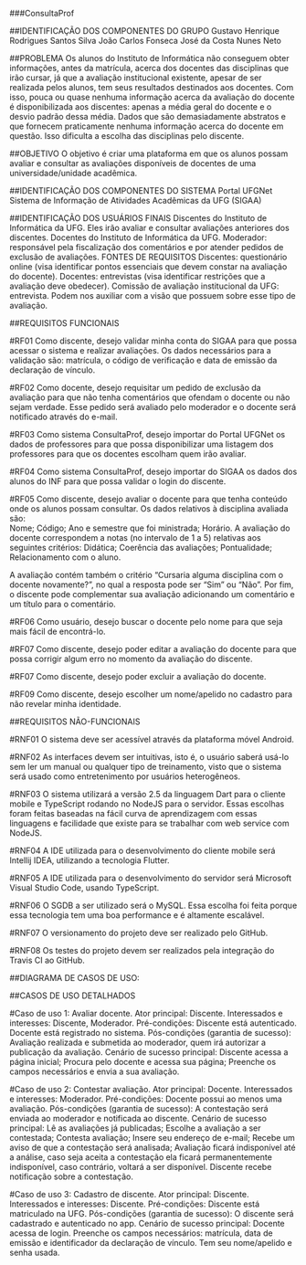 ###ConsultaProf

##IDENTIFICAÇÃO DOS COMPONENTES DO GRUPO
Gustavo Henrique Rodrigues Santos Silva
João Carlos Fonseca
José da Costa Nunes Neto

##PROBLEMA
Os alunos do Instituto de Informática não conseguem obter informações, antes da matrícula, acerca dos docentes das disciplinas que irão cursar, já que a avaliação institucional existente, apesar de ser realizada pelos alunos, tem seus resultados destinados aos docentes. Com isso, pouca ou quase nenhuma informação acerca da avaliação do docente é disponibilizada aos discentes: apenas a média geral do docente e o desvio padrão dessa média. Dados que são demasiadamente abstratos e que fornecem praticamente nenhuma informação acerca do docente em questão. Isso dificulta a escolha das disciplinas pelo discente.

##OBJETIVO
O objetivo é criar uma plataforma em que os alunos possam avaliar e consultar as avaliações disponíveis de docentes de uma universidade/unidade acadêmica.

##IDENTIFICAÇÃO DOS COMPONENTES DO SISTEMA
Portal UFGNet
Sistema de Informação de Atividades Acadêmicas da UFG (SIGAA)

##IDENTIFICAÇÃO DOS USUÁRIOS FINAIS
Discentes do Instituto de Informática da UFG. Eles irão avaliar e consultar avaliações anteriores dos discentes.
Docentes do Instituto de Informática da UFG.
Moderador: responsável pela fiscalização dos comentários e por atender pedidos de exclusão de avaliações.
FONTES DE REQUISITOS
Discentes: questionário online (visa identificar pontos essenciais que devem constar na avaliação do docente).
Docentes: entrevistas (visa identificar restrições que a avaliação deve obedecer).
Comissão de avaliação institucional da UFG: entrevista. Podem nos auxiliar com a visão que possuem sobre esse tipo de avaliação.

##REQUISITOS FUNCIONAIS 

#RF01
Como discente, desejo validar minha conta do SIGAA para que possa acessar o sistema e realizar avaliações. Os dados necessários para a validação são: matrícula, o código de verificação e data de emissão da declaração de vínculo. 

#RF02
Como docente, desejo requisitar um pedido de exclusão da avaliação para que não tenha comentários que ofendam o docente ou não sejam verdade. Esse pedido será avaliado pelo moderador e o docente será notificado através do e-mail.

#RF03
Como sistema ConsultaProf, desejo importar do Portal UFGNet os dados de professores para que possa disponibilizar uma listagem dos professores para que os docentes escolham quem irão avaliar. 

#RF04
Como sistema ConsultaProf, desejo importar do SIGAA os dados dos alunos do INF para que possa validar o login do discente. 

#RF05
Como discente, desejo avaliar o docente para que tenha conteúdo onde os alunos possam consultar. Os dados relativos à disciplina avaliada são:     
Nome;
Código;
Ano e semestre que foi ministrada;
Horário.
A avaliação do docente correspondem a notas (no intervalo de 1 a 5) relativas aos seguintes critérios:
Didática;
Coerência das avaliações;
Pontualidade; 
Relacionamento com o aluno.

A avaliação contém também o critério “Cursaria alguma disciplina com o docente novamente?”, no qual a resposta pode ser “Sim” ou “Não”. Por fim, o discente pode complementar sua avaliação adicionando um comentário e um título para o comentário.

#RF06
Como usuário, desejo buscar o docente pelo nome para que seja mais fácil de encontrá-lo. 

#RF07
Como discente, desejo poder editar a avaliação do docente para que possa corrigir algum erro no momento da avaliação do discente. 

#RF07
Como discente, desejo poder excluir a avaliação do docente.

#RF09
Como discente, desejo escolher um nome/apelido no cadastro para não revelar minha identidade.


##REQUISITOS NÃO-FUNCIONAIS

#RNF01
O sistema deve ser acessível através da plataforma móvel Android.

#RNF02
As interfaces devem ser intuitivas, isto é, o usuário saberá usá-lo sem ler um manual ou qualquer tipo de treinamento, visto que o sistema será usado como entretenimento por usuários heterogêneos.

#RNF03
O sistema utilizará a versão 2.5 da linguagem Dart para o cliente mobile e TypeScript rodando no NodeJS para o servidor. Essas escolhas foram feitas baseadas na fácil curva de aprendizagem com essas linguagens e facilidade que existe para se trabalhar com web service com NodeJS.

#RNF04
A IDE utilizada para o desenvolvimento do cliente mobile será Intellij IDEA, utilizando a tecnologia Flutter.

#RNF05
A IDE utilizada para o desenvolvimento do servidor será Microsoft Visual Studio Code, usando TypeScript.

#RNF06
O SGDB a ser utilizado será o MySQL. Essa escolha foi feita porque essa tecnologia tem uma boa performance e é altamente escalável. 

#RNF07
O versionamento do projeto deve ser realizado pelo GitHub.

#RNF08
Os testes do projeto devem ser realizados pela integração do Travis CI ao GitHub.

##DIAGRAMA DE CASOS DE USO:



##CASOS DE USO DETALHADOS

#Caso de uso 1: Avaliar docente.
Ator principal: Discente.
Interessados e interesses: Discente, Moderador.
Pré-condições: 
Discente está autenticado.
Docente está registrado no sistema.
Pós-condições (garantia de sucesso): Avaliação realizada e submetida ao moderador, quem irá autorizar a publicação da avaliação.
Cenário de sucesso principal:
Discente acessa a página inicial;
Procura pelo docente e acessa sua página;
Preenche os campos necessários e envia a sua avaliação.

#Caso de uso 2: Contestar avaliação.
Ator principal: Docente.
Interessados e interesses: Moderador.
Pré-condições: 
Docente possui ao menos uma avaliação.
Pós-condições (garantia de sucesso): A contestação será enviada ao moderador e notificada ao discente.
Cenário de sucesso principal:
Lê as avaliações já publicadas;
Escolhe a avaliação a ser contestada;
Contesta avaliação;
Insere seu endereço de e-mail;
Recebe um aviso de que a contestação será analisada;
Avaliação ficará indisponível até a análise, caso seja aceita a contestação ela ficará permanentemente indisponível, caso contrário, voltará a ser disponível.
Discente recebe notificação sobre a contestação.

#Caso de uso 3: Cadastro de discente.
Ator principal: Discente.
Interessados e interesses: Discente.
Pré-condições: 
Discente está matriculado na UFG.
Pós-condições (garantia de sucesso): O discente será cadastrado e autenticado no app.
Cenário de sucesso principal:
Docente acessa de login.
Preenche os campos necessários: matrícula, data de emissão e identificador da declaração de vínculo.
Tem seu nome/apelido e senha usada.


